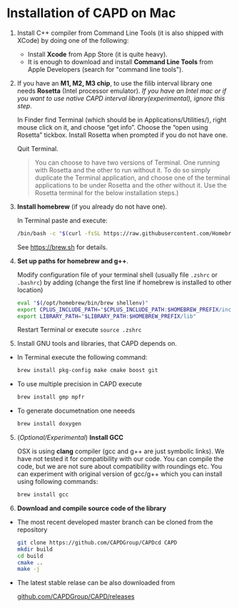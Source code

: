 # Installation of CAPD on Mac 

1) Install C++ compiler from Command Line Tools (it is also shipped with XCode) by doing one of the following:

   * Install **Xcode** from App Store (it is quite heavy).
   * It is enough to download and install **Command Line Tools** from Apple Developers (search for "command line tools").

2. If you have an **M1, M2, M3 chip**, to use the filib interval library one needs **Rosetta** (Intel processor emulator).
   *If you have an Intel mac or if you want to use native CAPD interval library(experimental), ignore this step*.

   In Finder find Terminal (which should be in Applications/Utilities/), right mouse click on it, and choose “get
   info”. Choose the “open using Rosetta” tickbox. Install Rosetta when prompted if you do not have one.

   Quit Terminal. 

   > You can choose to have two versions of Terminal. One running with Rosetta and the other to run without it.
   > To do so simply duplicate the Terminal application, and choose one of the terminal applications
   > to be under Rosetta and the other without it. Use the Rosetta terminal for the below installation steps.)

2. **Install homebrew** (if you already do not have one).
  
   In Terminal paste and execute:

   ```bash
   /bin/bash -c "$(curl -fsSL https://raw.githubusercontent.com/Homebrew/install/HEAD/install.sh)"
   ```
   See https://brew.sh for details.
   
7. **Set up paths for homebrew and g++**. 

   Modify configuration file of your terminal shell (usually file `.zshrc` or <code>.bashrc</code>)
   by adding (change the first line if homebrew is installed to other location)

   ```bash
   eval "$(/opt/homebrew/bin/brew shellenv)"
   export CPLUS_INCLUDE_PATH="$CPLUS_INCLUDE_PATH:$HOMEBREW_PREFIX/include"
   export LIBRARY_PATH="$LIBRARY_PATH:$HOMEBREW_PREFIX/lib"
   ```

   Restart Terminal or execute `source .zshrc`

4. Install GNU tools and libraries, that CAPD depends on.
  
  * In Terminal execute the following command:

    ```bash
    brew install pkg-config make cmake boost git
    ```
   
   * To use multiple precision in CAPD execute
  
     ```bash
     brew install gmp mpfr
     ```
   
   * To generate documetnation one neeeds

     ```bash
     brew install doxygen
     ```

5. (*Optional/Experimental*) **Install GCC**
 
   OSX is using **clang** compiler (gcc and g++ are just symbolic links). We have not tested it for compatibility 
   with our code. You can compile the code, but we are not sure about compatibility with roundings etc. You can 
   experiment with original version of gcc/g++ which you can install using following commands:

   ```bash
   brew install gcc
   ```
   
4. **Download and compile source code of the library**

  * The most recent developed master branch can be cloned from the repository

    ```bash
    git clone https://github.com/CAPDGroup/CAPDcd CAPD
    mkdir build
    cd build
    cmake .. 
    make -j    
    ```

  * The latest stable relase can be also downloaded from

    [github.com/CAPDGroup/CAPD/releases](https://github.com/CAPDGroup/CAPD/releases)

